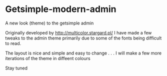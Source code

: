 # Getsimple-modern-admin
A new look (theme) to the getsimple admin

Originally developed by http://multicolor.stargard.pl/ 
I have made a few tweaks to the admin theme primarily due to some of the fonts being difficult to read.

The layout is nice and simple and easy to change . . . I will make a few more iterations of the theme in diffeent colours

Stay tuned
